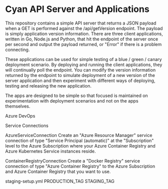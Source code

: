 # Cyan API Server and Applications

This repository contains a simple API server that returns a JSON payload when a GET is performed against the /api/getVersion endpoint. The payload is simply application version information. There are three client applications, written in Go, Node.js and Python, that hit the endpoint of the server once per second and output the payload returned, or "Error" if there is a problem connecting.

These applications can be used for simple testing of a blue / green / canary deployment scenario. By deploying and running the client applications, they will continually poll the endpoint. You can modify the version information returned by the endpoint to simulate deployment of a new version of the server application and then experiment with different ways of deploying, testing and releasing the new application.

The apps are designed to be simple so that focused is maintained on experimentation with deployment scenarios and not on the apps themselves.

Azure DevOps

Service Connections

AzureServiceConnection
Create an "Azure Resource Manager" service connection of type "Service Principal (automatic)" at the "Subscription" level to the Azure Subscription where your Azure Container Registry and Azure Kubernetes Service instances reside.

ContainerRegistryConnection
Create a "Docker Registry" service connection of type "Azure Container Registry" to the Azure Subscription and Azure Container Registry that you want to use.

staging-setup.yml
PRODUCTION_TAG
STAGING_TAG

